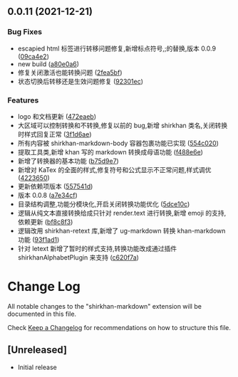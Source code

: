 ## 0.0.11 (2021-12-21)

### Bug Fixes

- escapied html 标签进行转移问题修复,新增标点符号,;的替换,版本 0.0.9 ([09ca4e2](https://github.com/ishirkhan/vscode-markdown-previewer/commit/09ca4e2628c59c0d96e3deb3d224153e5591a19d))
- new build ([a80e0a6](https://github.com/ishirkhan/vscode-markdown-previewer/commit/a80e0a6437c3706417f0c6664a05e67dd387f182))
- 修复关闭激活也能转换问题 ([2fea5bf](https://github.com/ishirkhan/vscode-markdown-previewer/commit/2fea5bf86dd415b8e849a9d37acfc5507f3c6422))
- 状态切换后转移还是生效问题修复 ([92301ec](https://github.com/ishirkhan/vscode-markdown-previewer/commit/92301ec7816caf6045ecc31a294fdb17a282867f))

### Features

- logo 和文档更新 ([472eaeb](https://github.com/ishirkhan/vscode-markdown-previewer/commit/472eaeb81dbde663393b72fdb90bf2f032557c41))
- 大区域可以控制转换和不转换,修复以前的 bug,新增 shirkhan 类名,关闭转换时样式回复正常 ([3f1d6ae](https://github.com/ishirkhan/vscode-markdown-previewer/commit/3f1d6ae27781b627abd4ba7a29d484f0633f059f))
- 所有内容被 shirkhan-markdown-body 容器包裹功能已实现 ([554c020](https://github.com/ishirkhan/vscode-markdown-previewer/commit/554c0201f2ea43cee5988422bfba37a39d5993a1))
- 提取工具类,新增 khan 写的 markdown 转换成母语功能 ([f488e6e](https://github.com/ishirkhan/vscode-markdown-previewer/commit/f488e6e1bd238f134b4220f9524d0ee01aec8ff8))
- 新增了转换器的基本功能 ([b75d9e7](https://github.com/ishirkhan/vscode-markdown-previewer/commit/b75d9e7befd0ab2f3733cc008b0f3698a33cd297))
- 新增对 KaTex 的全面的样式,修复符号和公式显示不正常问题,样式调优 ([4223650](https://github.com/ishirkhan/vscode-markdown-previewer/commit/42236505682075dff553b842c479ffd6f1844efd))
- 更新依赖项版本 ([557541d](https://github.com/ishirkhan/vscode-markdown-previewer/commit/557541d2058d4ef5375e8d757335f2f7d670953d))
- 版本 0.0.8 ([a7e34cf](https://github.com/ishirkhan/vscode-markdown-previewer/commit/a7e34cffe4481861f34355145359c4e25c423ef3))
- 目录结构调整,功能分模块化,开启关闭转换功能优化 ([5dce10c](https://github.com/ishirkhan/vscode-markdown-previewer/commit/5dce10c60c3dcd78684f137e657f7c25a835f062))
- 逻辑从纯文本直接转换给成只针对 render.text 进行转换,新增 emoji 的支持,依赖更新 ([bf8c8f3](https://github.com/ishirkhan/vscode-markdown-previewer/commit/bf8c8f31807a5e91f934edb2afe3698547991c96))
- 逻辑改用 shirkhan-retext 库,新增了 ug-markdown 转换 khan-markdown 功能 ([93f1ad1](https://github.com/ishirkhan/vscode-markdown-previewer/commit/93f1ad156b07165ef450d9f7defbd7093cb64da1))
- 针对 letext 新增了暂时的样式支持,转换功能改成通过插件 shirkhanAlphabetPlugin 来支持 ([c620f7a](https://github.com/ishirkhan/vscode-markdown-previewer/commit/c620f7a46e05bd60ed78fc0aaa4f01cad8ed69d9))

# Change Log

All notable changes to the "shirkhan-markdown" extension will be documented in this file.

Check [Keep a Changelog](http://keepachangelog.com/) for recommendations on how to structure this file.

## [Unreleased]

- Initial release
